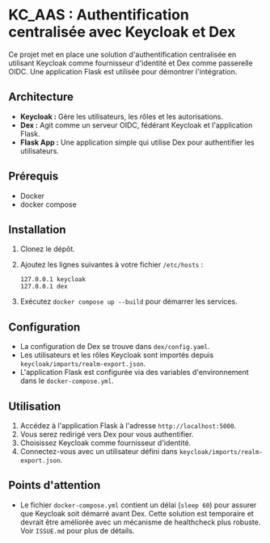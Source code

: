 # KC_AAS : Authentification centralisée avec Keycloak et Dex

Ce projet met en place une solution d'authentification centralisée en utilisant Keycloak comme fournisseur d'identité et Dex comme passerelle OIDC. Une application Flask est utilisée pour démontrer l'intégration.

## Architecture

*   **Keycloak :** Gère les utilisateurs, les rôles et les autorisations.
*   **Dex :** Agit comme un serveur OIDC, fédérant Keycloak et l'application Flask.
*   **Flask App :** Une application simple qui utilise Dex pour authentifier les utilisateurs.

## Prérequis

*   Docker
*   docker compose

## Installation

1.  Clonez le dépôt.
2.  Ajoutez les lignes suivantes à votre fichier `/etc/hosts` :

    ```
    127.0.0.1 keycloak
    127.0.0.1 dex
    ```
3.  Exécutez `docker compose up --build` pour démarrer les services.

## Configuration

*   La configuration de Dex se trouve dans `dex/config.yaml`.
*   Les utilisateurs et les rôles Keycloak sont importés depuis `keycloak/imports/realm-export.json`.
*   L'application Flask est configurée via des variables d'environnement dans le `docker-compose.yml`.

## Utilisation

1.  Accédez à l'application Flask à l'adresse `http://localhost:5000`.
2.  Vous serez redirigé vers Dex pour vous authentifier.
3.  Choisissez Keycloak comme fournisseur d'identité.
4.  Connectez-vous avec un utilisateur défini dans `keycloak/imports/realm-export.json`.

## Points d'attention

*   Le fichier `docker-compose.yml` contient un délai (`sleep 60`) pour assurer que Keycloak soit démarré avant Dex. Cette solution est temporaire et devrait être améliorée avec un mécanisme de healthcheck plus robuste. Voir `ISSUE.md` pour plus de détails.
